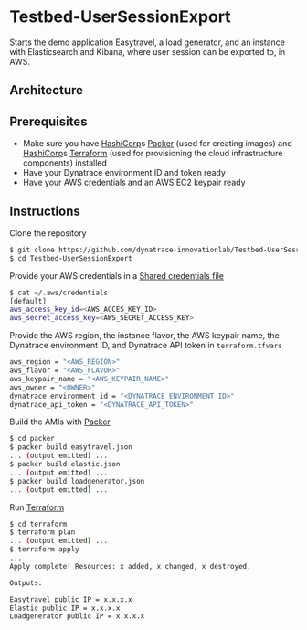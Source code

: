 # Testbed-UserSessionExport
Starts the demo application Easytravel, a load generator, and an instance with Elasticsearch and Kibana, where user session can be exported to, in AWS.

## Architecture
<add image here>

## Prerequisites
* Make sure you have [HashiCorp](http://www.hashicorp.com)s [Packer](http://www.packer.io) (used for creating images) and [HashiCorp](http://www.hashicorp.com)s [Terraform](http://www.terraform.io) (used for provisioning the cloud infrastructure components) installed
* Have your Dynatrace environment ID and token ready
* Have your AWS credentials and an AWS EC2 keypair ready

## Instructions
Clone the repository
```sh
$ git clone https://github.com/dynatrace-innovationlab/Testbed-UserSessionExport
$ cd Testbed-UserSessionExport
```

Provide your AWS credentials in a [Shared credentials file](https://www.terraform.io/docs/providers/aws/index.html#shared-credentials-file)
```sh
$ cat ~/.aws/credentials
[default]
aws_access_key_id=<AWS_ACCES_KEY_ID>
aws_secret_access_key=<AWS_SECRET_ACCESS_KEY>
```

Provide the AWS region, the instance flavor, the AWS keypair name, the Dynatrace environment ID, and Dynatrace API token in `terraform.tfvars`
```sh
aws_region = "<AWS_REGION>"
aws_flavor = "<AWS_FLAVOR>"
aws_keypair_name = "<AWS_KEYPAIR_NAME>"
aws_owner = "<OWNER>"
dynatrace_environment_id = "<DYNATRACE_ENVIRONMENT_ID>"
dynatrace_api_token = "<DYNATRACE_API_TOKEN>"
```

Build the AMIs with [Packer](http://www.packer.io)
```sh
$ cd packer
$ packer build easytravel.json
... (output emitted) ...
$ packer build elastic.json
... (output emitted) ...
$ packer build loadgenerator.json
... (output emitted) ...
```

Run [Terraform](http://www.terraform.io)
```sh
$ cd terraform
$ terraform plan
... (output emitted) ...
$ terraform apply
...
Apply complete! Resources: x added, x changed, x destroyed.

Outputs:

Easytravel public IP = x.x.x.x
Elastic public IP = x.x.x.x
Loadgenerator public IP = x.x.x.x
```
